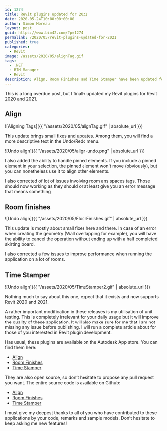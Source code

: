 ```yaml
---
id: 1274
title: Revit plugins updated for 2021
date: 2020-05-24T10:00:00+00:00
author: Simon Moreau
layout: post
guid: https://www.bim42.com/?p=1274
permalink: /2020/05/revit-plugins-updated-for-2021
published: true
categories:
  - Revit
image: /assets/2020/05/alignTag.gif
tags:
  - .NET
  - BIM Manager
  - Revit
description: Align, Room Finishes and Time Stamper have been updated for Revit 2020 and 2021
---
```


This is a long overdue post, but I finally updated my Revit plugins for Revit 2020 and 2021.

## Align

![Aligning Tags]({{ "/assets/2020/05/alignTag.gif" | absolute_url }})

This update brings small fixes and updates. Among them, you will find a more descriptive text in the Undo/Redo menu.

![Undo align]({{ "/assets/2020/05/align-undo.png" | absolute_url }})

I also added the ability to handle pinned elements. If you include a pinned element in your selection, the pinned element won't move (obviously), but you can nonetheless use it to align other elements.

I also corrected of lot of issues involving room ans spaces tags. Those should now working as they should or at least give you an error message that means something

## Room finishes

![Undo align]({{ "/assets/2020/05/FloorFinishes.gif" | absolute_url }})

This update is mostly about small fixes here and there. In case of an error when creating the geometry (Wall overlapping for example), you will have the ability to cancel the operation without ending up with a half completed skirting board.

I also corrected a few issues to improve performance when running the application on a lot of rooms.

## Time Stamper

![Undo align]({{ "/assets/2020/05/TimeStamper2.gif" | absolute_url }})

Nothing much to say about this one, expect that it exists and now supports Revit 2020 and 2021.

A rather important modification in these releases is my utilisation of unit testing. This is completely irrelevant for your daily usage but it will improve the quality of these application. It will also make sure for me that I am not missing any issue before publishing. I will run a complete article about for those of you interested in Revit plugin development.

Has usual, these plugins are available on the Autodesk App store. You can find them here:

* [Align](https://apps.autodesk.com/RVT/en/Detail/Index?id=2903508825431715905&appLang=en&os=Win64)
* [Room Finishes](https://apps.autodesk.com/RVT/en/Detail/Index?id=5641957956279354474&appLang=en&os=Win64)
* [Time Stamper](https://apps.autodesk.com/RVT/en/Detail/Index?id=232313135819866372&appLang=en&os=Win64)

They are also open source, so don’t hesitate to propose any pull request you want. The entire source code is available on Github:

* [Align](https://github.com/simonmoreau/align-tag)
* [Room Finishes](https://github.com/simonmoreau/RoomFinishes)
* [Time Stamper](https://github.com/simonmoreau/timestamp)

I must give my deepest thanks to all of you who have contributed to these applications by your code, remarks and sample models. Don’t hesitate to keep asking me new features!